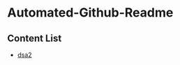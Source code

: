 # Automated-Github-Readme

## Content List

<!-- Projects start -->
- [dsa2](/Akash20x/Automated-Github-Readme/tree/main/dsa2)
<!-- Projects end -->

